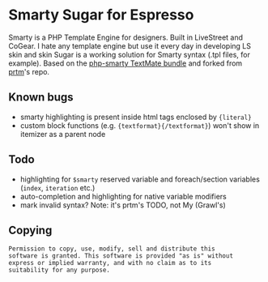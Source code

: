# Smarty Sugar for Espresso

Smarty is a PHP Template Engine for designers. Built in LiveStreet and CoGear.
I hate any template engine but use it every day in developing LS skin and skin Sugar is a working solution for Smarty syntax (.tpl files, for example).
Based on the [php-smarty TextMate bundle](https://github.com/textmate/php-smarty.tmbundle) and forked from [prtm](https://github.com/ptrm/)'s repo.

## Known bugs
- smarty highlighting is present inside html tags enclosed by `{literal}`
- custom block functions (e.g. `{textformat}{/textformat}`) won't show in itemizer as a parent node

## Todo
- highlighting for `$smarty` reserved variable and foreach/section variables (`index`, `iteration` etc.)
- auto-completion and highlighting for native variable modifiers
- mark invalid syntax?
Note: it's prtm's TODO, not My (Grawl's)

## Copying
	Permission to copy, use, modify, sell and distribute this
	software is granted. This software is provided "as is" without
	express or implied warranty, and with no claim as to its
	suitability for any purpose.
